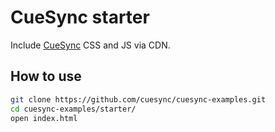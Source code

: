 # CueSync starter

Include [CueSync](https://cuesync.github.io) CSS and JS via CDN.

## How to use

```sh
git clone https://github.com/cuesync/cuesync-examples.git
cd cuesync-examples/starter/
open index.html
```

